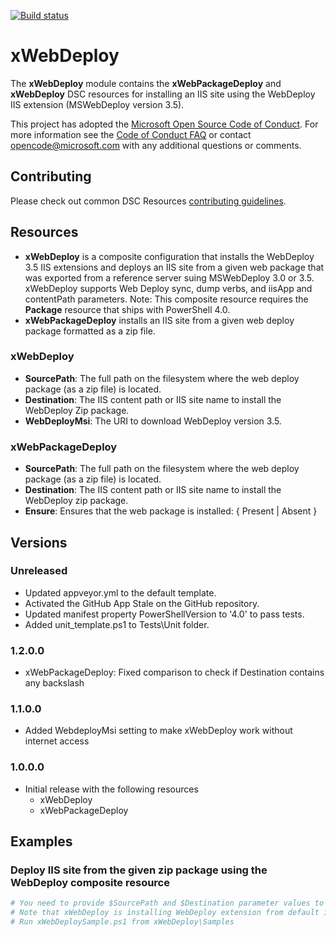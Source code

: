[![Build status](https://ci.appveyor.com/api/projects/status/slalax51x0djryqc/branch/master?svg=true)](https://ci.appveyor.com/project/PowerShell/xwebdeploy/branch/master)

# xWebDeploy

The **xWebDeploy** module contains the **xWebPackageDeploy** and **xWebDeploy** DSC resources for installing an IIS site using the WebDeploy IIS extension (MSWebDeploy version 3.5).

This project has adopted the [Microsoft Open Source Code of Conduct](https://opensource.microsoft.com/codeofconduct/).
For more information see the [Code of Conduct FAQ](https://opensource.microsoft.com/codeofconduct/faq/) or contact [opencode@microsoft.com](mailto:opencode@microsoft.com) with any additional questions or comments.

## Contributing
Please check out common DSC Resources [contributing guidelines](https://github.com/PowerShell/DscResource.Kit/blob/master/CONTRIBUTING.md).


## Resources

* **xWebDeploy** is a composite configuration that installs the WebDeploy 3.5 IIS extensions and deploys an IIS site from a given web package that was exported from a reference server suing MSWebDeploy 3.0 or 3.5.
xWebDeploy supports Web Deploy sync, dump verbs, and iisApp and contentPath parameters.
Note: This composite resource requires the **Package** resource that ships with PowerShell 4.0.
* **xWebPackageDeploy** installs an IIS site from a given web deploy package formatted as a zip file.

### xWebDeploy

* **SourcePath**: The full path on the filesystem where the web deploy package (as a zip file) is located.
* **Destination**: The IIS content path or IIS site name to install the WebDeploy Zip package.
* **WebDeployMsi**: The URI to download WebDeploy version 3.5.

### xWebPackageDeploy

* **SourcePath**: The full path on the filesystem where the web deploy package (as a zip file) is located.
* **Destination**: The IIS content path or IIS site name to install the WebDeploy zip package.
* **Ensure**: Ensures that the web package is installed: { Present | Absent }

## Versions

### Unreleased

* Updated appveyor.yml to the default template.
* Activated the GitHub App Stale on the GitHub repository.
* Updated manifest property PowerShellVersion to '4.0' to pass tests.
* Added unit_template.ps1 to Tests\Unit folder.

### 1.2.0.0
* xWebPackageDeploy: Fixed comparison to check if Destination contains any backslash

### 1.1.0.0

* Added WebdeployMsi setting to make xWebDeploy work without internet access

### 1.0.0.0

* Initial release with the following resources
    - xWebDeploy
    - xWebPackageDeploy

## Examples

### Deploy IIS site from the given zip package using the WebDeploy composite resource

```powershell
# You need to provide $SourcePath and $Destination parameter values to be able to run this sample Sample
# Note that xWebDeploy is installing WebDeploy extension from default install location "$env:ProgramFiles\WindowsPowerShell\Modules\xWebDeploy\InstallerMsi.
# Run xWebDeploySample.ps1 from xWebDeploy\Samples
```
